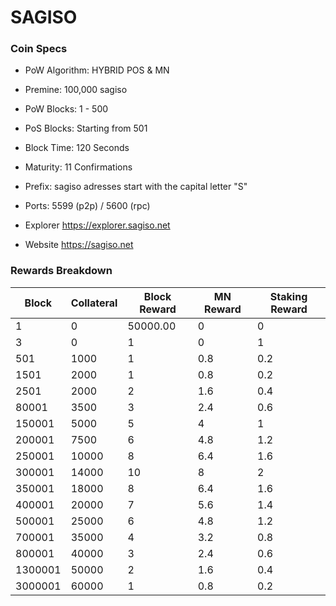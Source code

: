 SAGISO 
=====================================

### Coin Specs

- PoW Algorithm: HYBRID POS & MN
- Premine:  100,000 sagiso
- PoW Blocks: 1 - 500
- PoS Blocks: Starting from 501
- Block Time: 120 Seconds
- Maturity: 11 Confirmations
- Prefix: sagiso adresses start with the capital letter "S"
- Ports: 5599 (p2p) / 5600 (rpc)

- Explorer https://explorer.sagiso.net

- Website https://sagiso.net

### Rewards Breakdown
|Block  |Collateral|Block Reward|MN Reward|Staking Reward|
|-------|----------|------------|---------|--------------|
|1      |0         |50000.00    |0        |0             |
|3      |0         |1      		|0    	  |1             |
|501    |1000      |1    	    |0.8      |0.2           |
|1501   |2000      |1    	    |0.8      |0.2           |
|2501 	|2000      |2   	    |1.6      |0.4           |
|80001  |3500      |3   	    |2.4      |0.6           |
|150001 |5000      |5   	    |4        |1             |
|200001 |7500      |6   	    |4.8      |1.2           |
|250001 |10000     |8    	    |6.4      |1.6           |
|300001 |14000     |10          |8        |2             |
|350001 |18000     |8           |6.4      |1.6           |
|400001 |20000     |7           |5.6      |1.4           |
|500001 |25000     |6           |4.8      |1.2           |
|700001 |35000     |4           |3.2      |0.8           |
|800001 |40000     |3           |2.4      |0.6           |
|1300001|50000     |2           |1.6      |0.4           |
|3000001|60000     |1           |0.8      |0.2           |
